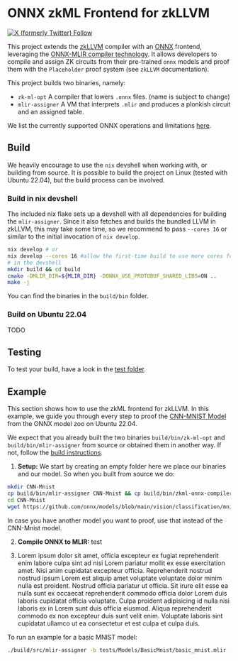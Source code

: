# ONNX zkML Frontend for zkLLVM

[![X (formerly Twitter) Follow](https://img.shields.io/twitter/follow/TACEO_IO)](https://twitter.com/TACEO_IO)

This project extends the [zkLLVM](https://github.com/NilFoundation/zkLLVM)
compiler with an [ONNX](https://github.com/onnx/onnx#readme) frontend,
leveraging the
[ONNX-MLIR compiler technology](https://github.com/onnx/onnx-mlir). It allows
developers to compile and assign ZK circuits from their pre-trained `onnx`
models and proof them with the `Placeholder` proof system (see `zkLLVM`
documentation).

This project builds two binaries, namely:

- `zk-ml-opt` A compiler that lowers `.onnx` files. (name is subject to change)
- `mlir-assigner` A VM that interprets `.mlir` and produces a plonkish circuit
  and an assigned table.

We list the currently supported ONNX operations and limitations
[here](mlir-assigner/tests/README.md).

## Build

We heavily encourage to use the `nix` devshell when working with, or building
from source. It is possible to build the project on Linux (tested with Ubuntu
22.04), but the build process can be involved.

### Build in nix devshell

The included nix flake sets up a devshell with all dependencies for building the
`mlir-assigner`. Since it also fetches and builds the bundled LLVM in zkLLVM,
this may take some time, so we recommend to pass `--cores 16` or similar to the
initial invocation of `nix develop`.

```bash
nix develop # or
nix develop --cores 16 #allow the first-time build to use more cores for building the deps
# in the devshell
mkdir build && cd build
cmake -DMLIR_DIR=${MLIR_DIR} -DONNX_USE_PROTOBUF_SHARED_LIBS=ON ..
make -j
```

You can find the binaries in the `build/bin` folder.

### Build on Ubuntu 22.04

TODO

## Testing

To test your build, have a look in the [test folder](mlir-assigner/tests).

## Example

This section shows how to use the zkML frontend for zkLLVM. In this example, we
guide you through every step to proof the
[CNN-MNIST Model](https://github.com/onnx/models/tree/main/vision/classification/mnist)
from the ONNX model zoo on Ubuntu 22.04.

We expect that you already built the two binaries `build/bin/zk-ml-opt` and
`build/bin/mlir-assigner` from source or obtained them in another way. If not,
follow the [build instructions](#build).

1. **Setup:** We start by creating an empty folder here we place our binaries and our
   model. So when you built from source we do:

```bash
mkdir CNN-Mnist
cp build/bin/mlir-assigner CNN-Mnist && cp build/bin/zkml-onnx-compiler CNN-Mnist
cd CNN-Mnist
wget https://github.com/onnx/models/blob/main/vision/classification/mnist/model/mnist-12.onnx
```

In case you have another model you want to proof, use that instead of the
CNN-Mnist model.

2. **Compile ONNX to MLIR:** test

3. Lorem ipsum dolor sit amet, officia excepteur ex fugiat reprehenderit enim
   labore culpa sint ad nisi Lorem pariatur mollit ex esse exercitation amet.
   Nisi anim cupidatat excepteur officia. Reprehenderit nostrud nostrud ipsum
   Lorem est aliquip amet voluptate voluptate dolor minim nulla est proident.
   Nostrud officia pariatur ut officia. Sit irure elit esse ea nulla sunt ex
   occaecat reprehenderit commodo officia dolor Lorem duis laboris cupidatat
   officia voluptate. Culpa proident adipisicing id nulla nisi laboris ex in
   Lorem sunt duis officia eiusmod. Aliqua reprehenderit commodo ex non
   excepteur duis sunt velit enim. Voluptate laboris sint cupidatat ullamco ut
   ea consectetur et est culpa et culpa duis.

To run an example for a basic MNIST model:

```bash
./build/src/mlir-assigner -b tests/Models/BasicMnist/basic_mnist.mlir -i tests/Models/BasicMnist/basic_mnist.json -e pallas -c circuit -t table --print_circuit_output --check
```
